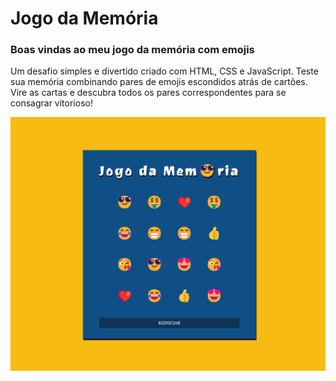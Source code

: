 # Jogo da Memória

### Boas vindas ao meu jogo da memória com emojis

Um desafio simples e divertido criado com HTML, CSS e JavaScript. Teste sua memória combinando pares de emojis escondidos atrás de cartões. Vire as cartas e descubra todos os pares correspondentes para se consagrar vitorioso!

![Game](./src/images/game.png)
